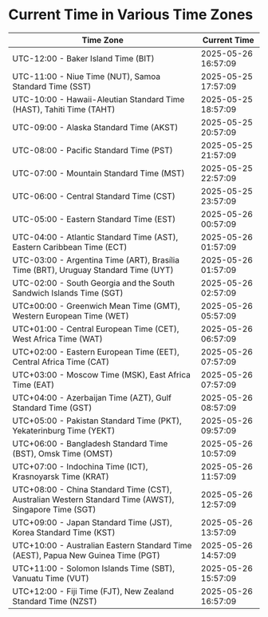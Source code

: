 # Current Time in Various Time Zones

| Time Zone | Current Time |
|-----------|--------------|
| UTC-12:00 - Baker Island Time (BIT) | 2025-05-26 16:57:09 |
| UTC-11:00 - Niue Time (NUT), Samoa Standard Time (SST) | 2025-05-25 17:57:09 |
| UTC-10:00 - Hawaii-Aleutian Standard Time (HAST), Tahiti Time (TAHT) | 2025-05-25 18:57:09 |
| UTC-09:00 - Alaska Standard Time (AKST) | 2025-05-25 20:57:09 |
| UTC-08:00 - Pacific Standard Time (PST) | 2025-05-25 21:57:09 |
| UTC-07:00 - Mountain Standard Time (MST) | 2025-05-25 22:57:09 |
| UTC-06:00 - Central Standard Time (CST) | 2025-05-25 23:57:09 |
| UTC-05:00 - Eastern Standard Time (EST) | 2025-05-26 00:57:09 |
| UTC-04:00 - Atlantic Standard Time (AST), Eastern Caribbean Time (ECT) | 2025-05-26 01:57:09 |
| UTC-03:00 - Argentina Time (ART), Brasília Time (BRT), Uruguay Standard Time (UYT) | 2025-05-26 01:57:09 |
| UTC-02:00 - South Georgia and the South Sandwich Islands Time (SGT) | 2025-05-26 02:57:09 |
| UTC±00:00 - Greenwich Mean Time (GMT), Western European Time (WET) | 2025-05-26 05:57:09 |
| UTC+01:00 - Central European Time (CET), West Africa Time (WAT) | 2025-05-26 06:57:09 |
| UTC+02:00 - Eastern European Time (EET), Central Africa Time (CAT) | 2025-05-26 07:57:09 |
| UTC+03:00 - Moscow Time (MSK), East Africa Time (EAT) | 2025-05-26 07:57:09 |
| UTC+04:00 - Azerbaijan Time (AZT), Gulf Standard Time (GST) | 2025-05-26 08:57:09 |
| UTC+05:00 - Pakistan Standard Time (PKT), Yekaterinburg Time (YEKT) | 2025-05-26 09:57:09 |
| UTC+06:00 - Bangladesh Standard Time (BST), Omsk Time (OMST) | 2025-05-26 10:57:09 |
| UTC+07:00 - Indochina Time (ICT), Krasnoyarsk Time (KRAT) | 2025-05-26 11:57:09 |
| UTC+08:00 - China Standard Time (CST), Australian Western Standard Time (AWST), Singapore Time (SGT) | 2025-05-26 12:57:09 |
| UTC+09:00 - Japan Standard Time (JST), Korea Standard Time (KST) | 2025-05-26 13:57:09 |
| UTC+10:00 - Australian Eastern Standard Time (AEST), Papua New Guinea Time (PGT) | 2025-05-26 14:57:09 |
| UTC+11:00 - Solomon Islands Time (SBT), Vanuatu Time (VUT) | 2025-05-26 15:57:09 |
| UTC+12:00 - Fiji Time (FJT), New Zealand Standard Time (NZST) | 2025-05-26 16:57:09 |
